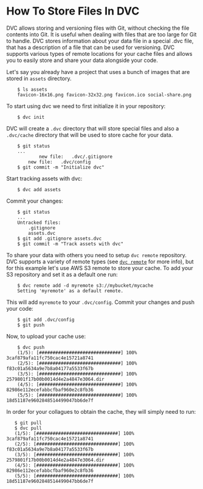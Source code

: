 # How To Store Files In DVC

DVC allows storing and versioning files with Git, without checking the file
contents into Git. It is useful when dealing with files that are too large
for Git to handle. DVC stores information about your data file in a special
.dvc file, that has a description of a file that can be used for versioning.
DVC supports various types of remote locations for your cache files and
allows you to easily store and share your data alongside your code.

Let's say you already have a project that uses a bunch of images that are
stored in `assets` directory.

```
    $ ls assets
    favicon-16x16.png favicon-32x32.png favicon.ico social-share.png
```

To start using dvc we need to first initialize it in your repository:

```
    $ dvc init
```

DVC will create a `.dvc` directory that will store special files and also
a `.dvc/cache` directory that will be used to store cache for your data.

```
    $ git status
    ...
            new file:   .dvc/.gitignore
	    new file:   .dvc/config
    $ git commit -m "Initialize dvc"
```

Start tracking assets with dvc:

```
    $ dvc add assets
```

Commit your changes:

```
    $ git status
    ...
    Untracked files:
        .gitignore
        assets.dvc
    $ git add .gitignore assets.dvc
    $ git commit -m "Track assets with dvc"
```

To share your data with others you need to setup ```dvc remote``` repository.
DVC supports a variety of remote types (see
[`dvc remote`](https://dvc.org/doc/commands-reference/remote) for more info),
but for this example let's use AWS S3 remote to store your cache. To add
your S3 repository and set it as a default one run:

```
    $ dvc remote add -d myremote s3://mybucket/mycache
    Setting 'myremote' as a default remote.
```

This will add `myremote` to your `.dvc/config`. Commit your changes and push
your code:

```
    $ git add .dvc/config
    $ git push
```

Now, to upload your cache use:

```
    $ dvc push
    (1/5): [##############################] 100% 3caf879afa11fc750cac4e15721a8741
    (2/5): [##############################] 100% f83c01a5634a9e7b8a04177a5533f67b
    (3/5): [##############################] 100% 2579801f17b00b0014d4e2a4847e3064.dir
    (4/5): [##############################] 100% 82986e112ecefabbcfbaf960e2c8fb36
    (5/5): [##############################] 100% 18d51187e9602848514499047bb6de7f
```

In order for your collagues to obtain the cache, they will simply need to run:

```
   $ git pull
   $ dvc pull
   (1/5): [##############################] 100% 3caf879afa11fc750cac4e15721a8741
   (2/5): [##############################] 100% f83c01a5634a9e7b8a04177a5533f67b
   (3/5): [##############################] 100% 2579801f17b00b0014d4e2a4847e3064.dir
   (4/5): [##############################] 100% 82986e112ecefabbcfbaf960e2c8fb36
   (5/5): [##############################] 100% 18d51187e9602848514499047bb6de7f
```
